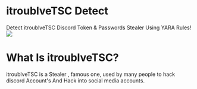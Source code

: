# itroublveTSC Detect
Detect itroublveTSC Discord Token &amp; Passwords Stealer Using YARA Rules!
<img src="https://securiumsolutions.com/blog/wp-content/uploads/2019/10/yara-logo.jpg" style="text-align:center;">
# What Is itroublveTSC?

itroublveTSC is a Stealer , famous one, used by many people to hack discord Account's
And Hack into social media accounts.


